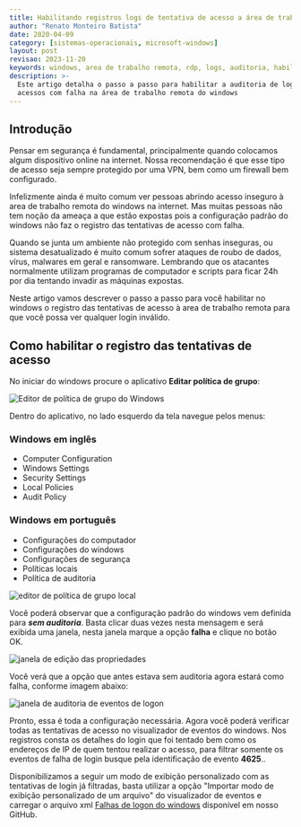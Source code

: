```yaml
---
title: Habilitando registros logs de tentativa de acesso a área de trabalho remota
author: "Renato Monteiro Batista"
date: 2020-04-09
category: [sistemas-operacionais, microsoft-windows]
layout: post
revisao: 2023-11-20
keywords: windows, area de trabalho remota, rdp, logs, auditoria, habilitar, habilitar logs, senha errada, tentativa, acesso, senha
description: >-
  Este artigo detalha o passo a passo para habilitar a auditoria de logs de
  acessos com falha na área de trabalho remota do windows
---
```


## Introdução

Pensar em segurança é fundamental, principalmente quando colocamos algum dispositivo online na internet. Nossa recomendação é que esse tipo de acesso seja sempre protegido  por uma VPN, bem como um firewall bem configurado.

Infelizmente ainda é muito comum ver pessoas abrindo acesso inseguro à area de trabalho remota do windows na internet. Mas muitas pessoas não tem noção da ameaça a que estão expostas pois a configuração padrão do windows não faz o registro das tentativas de acesso com falha.

Quando se junta um ambiente não protegido com senhas inseguras, ou sistema desatualizado é muito comum sofrer ataques de roubo de dados, vírus, malwares em geral e ransomware. Lembrando que os atacantes normalmente utilizam programas de computador e scripts para ficar 24h por dia tentando invadir as máquinas expostas.

Neste artigo vamos descrever o passo a passo para você habilitar no windows o registro das tentativas de acesso à area de trabalho remota para que você possa ver qualquer login inválido.

## Como habilitar o registro das tentativas de acesso

No iniciar do windows procure o aplicativo **Editar política de grupo**:

![Editor de política de grupo do Windows]({{site.img}}windows-editor-politica-grupo.png)

Dentro do aplicativo, no lado esquerdo da tela navegue pelos menus:

### Windows em inglês

* Computer Configuration
* Windows Settings
* Security Settings
* Local Policies
* Audit Policy

### Windows em português

* Configurações do computador
* Configurações do windows
* Configurações de segurança
* Políticas locais
* Política de auditoria

![editor de política de grupo local]({{site.img}}windows-gpedit-auditoria.png)

Você poderá observar que a configuração padrão do windows vem definida para _**sem auditoria**_. Basta clicar duas vezes nesta mensagem e será exibida uma janela, nesta janela marque a opção **falha** e clique no botão OK.

![janela de edição das propriedades]({{site.img}}windows-gpedit-propriedade-auditoria-eventos-logon.png)

Você verá que a opção que antes estava sem auditoria agora estará como falha, conforme imagem abaixo:

![janela de auditoria de eventos de logon]({{site.img}}windows-politica-auditoria-eventos-logon.png)

Pronto, essa é toda a configuração necessária. Agora você poderá verificar todas as tentativas de acesso no visualizador de eventos do windows. Nos registros consta os detalhes do login que foi tentado bem como os endereços de IP de quem tentou realizar o acesso, para filtrar somente os eventos de falha de login busque pela identificação de evento **4625**..

Disponibilizamos a seguir um modo de exibição personalizado com as tentativas de login já filtradas, basta utilizar a opção "Importar modo de exibição personalizado de um arquivo" do visualizador de eventos e carregar o arquivo xml [Falhas de logon do windows](https://github.com/rmbinformatica/downloads/blob/main/falha-logon-windows.xml) disponível em nosso GitHub.
